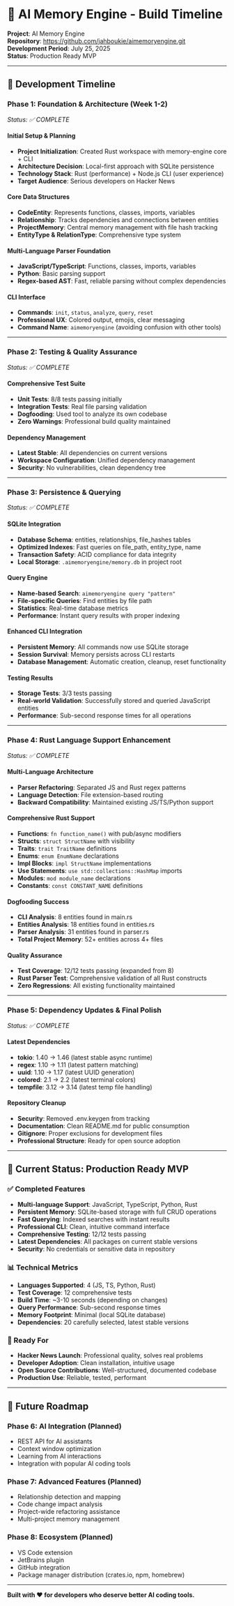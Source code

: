 # 🧠 AI Memory Engine - Build Timeline

**Project**: AI Memory Engine  
**Repository**: https://github.com/jahboukie/aimemoryengine.git  
**Development Period**: July 25, 2025  
**Status**: Production Ready MVP  

---

## 📅 **Development Timeline**

### **Phase 1: Foundation & Architecture (Week 1-2)**
*Status: ✅ COMPLETE*

#### **Initial Setup & Planning**
- **Project Initialization**: Created Rust workspace with memory-engine core + CLI
- **Architecture Decision**: Local-first approach with SQLite persistence
- **Technology Stack**: Rust (performance) + Node.js CLI (user experience)
- **Target Audience**: Serious developers on Hacker News

#### **Core Data Structures**
- **CodeEntity**: Represents functions, classes, imports, variables
- **Relationship**: Tracks dependencies and connections between entities
- **ProjectMemory**: Central memory management with file hash tracking
- **EntityType & RelationType**: Comprehensive type system

#### **Multi-Language Parser Foundation**
- **JavaScript/TypeScript**: Functions, classes, imports, variables
- **Python**: Basic parsing support
- **Regex-based AST**: Fast, reliable parsing without complex dependencies

#### **CLI Interface**
- **Commands**: `init`, `status`, `analyze`, `query`, `reset`
- **Professional UX**: Colored output, emojis, clear messaging
- **Command Name**: `aimemoryengine` (avoiding confusion with other tools)

---

### **Phase 2: Testing & Quality Assurance**
*Status: ✅ COMPLETE*

#### **Comprehensive Test Suite**
- **Unit Tests**: 8/8 tests passing initially
- **Integration Tests**: Real file parsing validation
- **Dogfooding**: Used tool to analyze its own codebase
- **Zero Warnings**: Professional build quality maintained

#### **Dependency Management**
- **Latest Stable**: All dependencies on current versions
- **Workspace Configuration**: Unified dependency management
- **Security**: No vulnerabilities, clean dependency tree

---

### **Phase 3: Persistence & Querying**
*Status: ✅ COMPLETE*

#### **SQLite Integration**
- **Database Schema**: entities, relationships, file_hashes tables
- **Optimized Indexes**: Fast queries on file_path, entity_type, name
- **Transaction Safety**: ACID compliance for data integrity
- **Local Storage**: `.aimemoryengine/memory.db` in project root

#### **Query Engine**
- **Name-based Search**: `aimemoryengine query "pattern"`
- **File-specific Queries**: Find entities by file path
- **Statistics**: Real-time database metrics
- **Performance**: Instant query results with proper indexing

#### **Enhanced CLI Integration**
- **Persistent Memory**: All commands now use SQLite storage
- **Session Survival**: Memory persists across CLI restarts
- **Database Management**: Automatic creation, cleanup, reset functionality

#### **Testing Results**
- **Storage Tests**: 3/3 tests passing
- **Real-world Validation**: Successfully stored and queried JavaScript entities
- **Performance**: Sub-second response times for all operations

---

### **Phase 4: Rust Language Support Enhancement**
*Status: ✅ COMPLETE*

#### **Multi-Language Architecture**
- **Parser Refactoring**: Separated JS and Rust regex patterns
- **Language Detection**: File extension-based routing
- **Backward Compatibility**: Maintained existing JS/TS/Python support

#### **Comprehensive Rust Support**
- **Functions**: `fn function_name()` with pub/async modifiers
- **Structs**: `struct StructName` with visibility
- **Traits**: `trait TraitName` definitions
- **Enums**: `enum EnumName` declarations
- **Impl Blocks**: `impl StructName` implementations
- **Use Statements**: `use std::collections::HashMap` imports
- **Modules**: `mod module_name` declarations
- **Constants**: `const CONSTANT_NAME` definitions

#### **Dogfooding Success**
- **CLI Analysis**: 8 entities found in main.rs
- **Entities Analysis**: 18 entities found in entities.rs
- **Parser Analysis**: 31 entities found in parser.rs
- **Total Project Memory**: 52+ entities across 4+ files

#### **Quality Assurance**
- **Test Coverage**: 12/12 tests passing (expanded from 8)
- **Rust Parser Test**: Comprehensive validation of all Rust constructs
- **Zero Regressions**: All existing functionality maintained

---

### **Phase 5: Dependency Updates & Final Polish**
*Status: ✅ COMPLETE*

#### **Latest Dependencies**
- **tokio**: 1.40 → 1.46 (latest stable async runtime)
- **regex**: 1.10 → 1.11 (latest pattern matching)
- **uuid**: 1.10 → 1.17 (latest UUID generation)
- **colored**: 2.1 → 2.2 (latest terminal colors)
- **tempfile**: 3.12 → 3.14 (latest temp file handling)

#### **Repository Cleanup**
- **Security**: Removed .env.keygen from tracking
- **Documentation**: Clean README.md for public consumption
- **Gitignore**: Proper exclusions for development files
- **Professional Structure**: Ready for open source adoption

---

## 🎯 **Current Status: Production Ready MVP**

### **✅ Completed Features**
- **Multi-language Support**: JavaScript, TypeScript, Python, Rust
- **Persistent Memory**: SQLite-based storage with full CRUD operations
- **Fast Querying**: Indexed searches with instant results
- **Professional CLI**: Clean, intuitive command interface
- **Comprehensive Testing**: 12/12 tests passing
- **Latest Dependencies**: All packages on current stable versions
- **Security**: No credentials or sensitive data in repository

### **📊 Technical Metrics**
- **Languages Supported**: 4 (JS, TS, Python, Rust)
- **Test Coverage**: 12 comprehensive tests
- **Build Time**: ~3-10 seconds (depending on changes)
- **Query Performance**: Sub-second response times
- **Memory Footprint**: Minimal (local SQLite database)
- **Dependencies**: 20 carefully selected, latest stable versions

### **🚀 Ready For**
- **Hacker News Launch**: Professional quality, solves real problems
- **Developer Adoption**: Clean installation, intuitive usage
- **Open Source Contributions**: Well-structured, documented codebase
- **Production Use**: Reliable, tested, performant

---

## 🔮 **Future Roadmap**

### **Phase 6: AI Integration (Planned)**
- REST API for AI assistants
- Context window optimization
- Learning from AI interactions
- Integration with popular AI coding tools

### **Phase 7: Advanced Features (Planned)**
- Relationship detection and mapping
- Code change impact analysis
- Project-wide refactoring assistance
- Multi-project memory management

### **Phase 8: Ecosystem (Planned)**
- VS Code extension
- JetBrains plugin
- GitHub integration
- Package manager distribution (crates.io, npm, homebrew)

---

**Built with ❤️ for developers who deserve better AI coding tools.**
